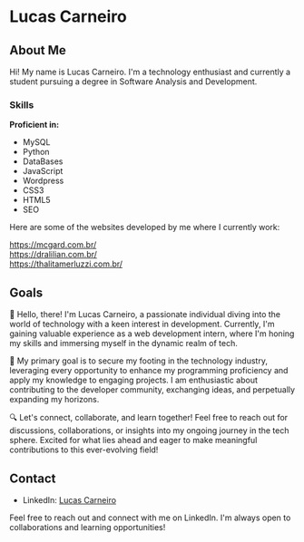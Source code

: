 # Lucas Carneiro

## About Me

Hi! My name is Lucas Carneiro. I'm a technology enthusiast and currently a student pursuing a degree in Software Analysis and Development.

### Skills

**Proficient in:**
- MySQL
- Python
- DataBases
- JavaScript
- Wordpress
- CSS3
- HTML5
- SEO

Here are some of the websites developed by me where I currently work:

https://mcgard.com.br/ <br>
https://dralilian.com.br/ <br>
https://thalitamerluzzi.com.br/

## Goals

👋 Hello, there! I'm Lucas Carneiro, a passionate individual diving into the world of technology with a keen interest in development. Currently, I'm gaining valuable experience as a web development intern, where I'm honing my skills and immersing myself in the dynamic realm of tech.

🚀 My primary goal is to secure my footing in the technology industry, leveraging every opportunity to enhance my programming proficiency and apply my knowledge to engaging projects. I am enthusiastic about contributing to the developer community, exchanging ideas, and perpetually expanding my horizons.

🔍 Let's connect, collaborate, and learn together! Feel free to reach out for discussions, collaborations, or insights into my ongoing journey in the tech sphere. Excited for what lies ahead and eager to make meaningful contributions to this ever-evolving field!


## Contact

- LinkedIn: [Lucas Carneiro](https://www.linkedin.com/in/lucas-carneiro-da-silva/)

Feel free to reach out and connect with me on LinkedIn. I'm always open to collaborations and learning opportunities!

 
